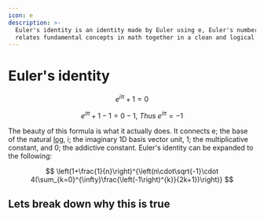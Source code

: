 ```yaml
---
icon: e
description: >-
  Euler's identity is an identity made by Euler using e, Euler's number. It
  relates fundamental concepts in math together in a clean and logical way.
---
```


# Euler's identity

$$
e^{i\pi}+1=0
$$

$$
e^{i\pi}+1-1=0-1,\:Thus\:e^{i\pi}=-1
$$

The beauty of this formula is what it actually does. It connects e; the base of the natural [log](../functions/function-catalog/logarithmic-function/), i; the imaginary 1D basis vector unit, 1; the multiplicative constant, and 0; the addictive constant. Euler's identity can be expanded to the following:

$$
\left(1+\frac{1}{n}\right)^{\left(n\cdot\sqrt{-1}\cdot 4(\sum_{k=0}^{\infty}\frac{\left(-1\right)^{k}}{2k+1})\right)}
$$

## Lets break down why this is true
